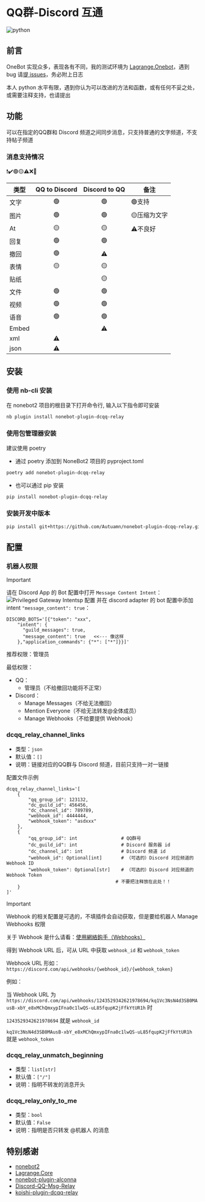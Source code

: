 # QQ群-Discord 互通

![python](https://img.shields.io/badge/python-3.9+-blue?logo=python&logoColor=edb641 "python")

## 前言

OneBot 实现众多，表现各有不同，我的测试环境为 [Lagrange.Onebot](https://github.com/LagrangeDev/Lagrange.Core)，遇到 bug 请[提 issues](https://github.com/Autuamn/nonebot-plugin-dcqq-relay/issues/new)，务必附上日志

本人 python 水平有限，遇到你认为可以改进的方法和函数，或有任何不妥之处，或需要注释支持，也请提出

## 功能

可以在指定的QQ群和 Discord 频道之间同步消息，只支持普通的文字频道，不支持帖子频道

### 消息支持情况

❗✔️🟢🟡⚠️❌🔴

|类型 | QQ to Discord | Discord to QQ | 备注 |
|  -  | :-: | :-: | - |
|文字 | 🟢 | 🟢 | 🟢支持      |
|图片 | 🟢 | 🟢 | 🟡压缩为文字|
|At   | 🟡 | 🟡 | ⚠️不良好    |
|回复 | 🟢 | 🟢 |
|撤回 | 🟢 | ⚠️ |
|表情 | 🟡 | 🟡 |
|贴纸 |     | 🟡 |
|文件 | 🟢 | 🟢 |
|视频 | 🟢 | 🟢 |
|语音 | 🟢 | 🟢 |
|Embed|     | ⚠️ |
|xml  | ⚠️ |     |
|json | ⚠️ |     |


## 安装

### 使用 nb-cli 安装

在 nonebot2 项目的根目录下打开命令行, 输入以下指令即可安装

```bash
nb plugin install nonebot-plugin-dcqq-relay
```

### 使用包管理器安装

建议使用 poetry

- 通过 poetry 添加到 NoneBot2 项目的 pyproject.toml

```bash
poetry add nonebot-plugin-dcqq-relay
```

- 也可以通过 pip 安装

```bash
pip install nonebot-plugin-dcqq-relay
```

### 安装开发中版本

```bash
pip install git+https://github.com/Autuamn/nonebot-plugin-dcqq-relay.git@main
```

## 配置

### 机器人权限

> [!IMPORTANT]
> 请在 Discord App 的 Bot 配置中打开 `Message Content Intent`：
  ![Privileged Gateway Intentsp 配置](https://img.kookapp.cn/assets/2025-05/06/rNvTKVl7dl1mo0hr.png)
  并在 discord adapter 的 bot 配置中添加 intent `"message_content": true`：
> ```dotenv
> DISCORD_BOTS='[{"token": "xxx",
>     "intent": {
>       "guild_messages": true,
>       "message_content": true   <<--- 像这样
>     },"application_commands": {"*": ["*"]}}]'
> ```


推荐权限：管理员

最低权限：
- QQ：
  - 管理员（不给撤回功能将不正常）
- Discord：
  - Manage Messages（不给无法撤回）
  - Mention Everyone（不给无法转发@全体成员）
  - Manage Webhooks（不给要提供 Webhook）


### dcqq_relay_channel_links

- 类型：`json`
- 默认值：`[]`
- 说明：链接对应的QQ群与 Discord 频道，目前只支持一对一链接

配置文件示例

```dotenv
dcqq_relay_channel_links='[
    {
        "qq_group_id": 123132,
        "dc_guild_id": 456456,
        "dc_channel_id": 789789,
        "webhook_id": 4444444,
        "webhook_token": "asdxxx"
    },
    {
        "qq_group_id": int                # QQ群号
        "dc_guild_id": int                # Discord 服务器 id
        "dc_channel_id": int              # Discord 频道 id
        "webhook_id": Optional[int]       # （可选的）Discord 对应频道的 Webhook ID
        "webhook_token": Optional[str]    # （可选的）Discord 对应频道的 Webhook Token
                                        # 不要把注释放在此处！！
    }
]'
```
> [!IMPORTANT]
> Webhook 的相关配置是可选的，不填插件会自动获取，但是要给机器人 Manage Webhooks 权限

关于 Webhook 是什么请看：[使用網絡鉤手（Webhooks）](https://support.discord.com/hc/zh-tw/articles/228383668-%E4%BD%BF%E7%94%A8%E7%B6%B2%E7%B5%A1%E9%89%A4%E6%89%8B-Webhooks)

得到 Webhook URL 后，可从 URL 中获取 `webhook_id` 和 `webhook_token`

Webhook URL 形如：
`https://discord.com/api/webhooks/{webhook_id}/{webhook_token}`

例如：

当 Webhook URL 为 `https://discord.com/api/webhooks/1243529342621978694/kq1Vc3NsN4d3SB0MAusB-xbY_e8xMChQmxypIFna0c1lwQS-uL85fqupK2jFfkYtUR1h` 时

`1243529342621978694` 就是 `webhook_id`

`kq1Vc3NsN4d3SB0MAusB-xbY_e8xMChQmxypIFna0c1lwQS-uL85fqupK2jFfkYtUR1h` 就是 `webhook_token`

### dcqq_relay_unmatch_beginning

- 类型：`list[str]`
- 默认值：`["/"]`
- 说明：指明不转发的消息开头

### dcqq_relay_only_to_me

- 类型：`bool`
- 默认值：`False`
- 说明：指明是否只转发 @机器人 的消息

## 特别感谢

- [nonebot2](https://github.com/nonebot/nonebot2)
- [Lagrange.Core](https://github.com/LagrangeDev/Lagrange.Core)
- [nonebot-plugin-alconna](https://github.com/nonebot/plugin-alconna)
- [Discord-QQ-Msg-Relay](https://github.com/OasisAkari/Discord-QQ-Msg-Relay)
- [koishi-plugin-dcqq-relay](https://github.com/koishijs/koishi-plugin-dcqq-relay)
